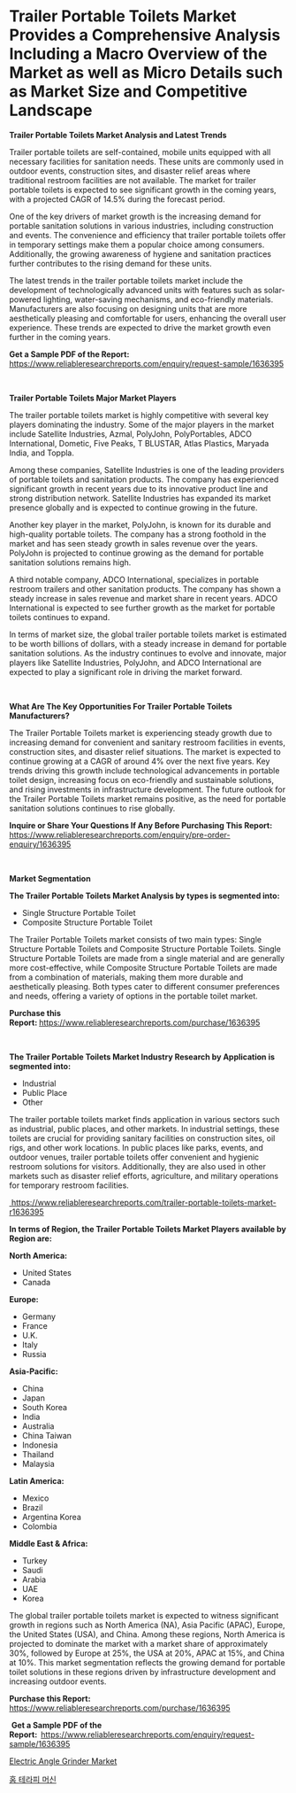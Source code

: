 <p><h1>Trailer Portable Toilets Market Provides a Comprehensive Analysis Including a Macro Overview of the Market as well as Micro Details such as Market Size and Competitive Landscape</h1></p><p><strong>Trailer Portable Toilets Market Analysis and Latest Trends</strong></p>
<p><p>Trailer portable toilets are self-contained, mobile units equipped with all necessary facilities for sanitation needs. These units are commonly used in outdoor events, construction sites, and disaster relief areas where traditional restroom facilities are not available. The market for trailer portable toilets is expected to see significant growth in the coming years, with a projected CAGR of 14.5% during the forecast period.</p><p>One of the key drivers of market growth is the increasing demand for portable sanitation solutions in various industries, including construction and events. The convenience and efficiency that trailer portable toilets offer in temporary settings make them a popular choice among consumers. Additionally, the growing awareness of hygiene and sanitation practices further contributes to the rising demand for these units.</p><p>The latest trends in the trailer portable toilets market include the development of technologically advanced units with features such as solar-powered lighting, water-saving mechanisms, and eco-friendly materials. Manufacturers are also focusing on designing units that are more aesthetically pleasing and comfortable for users, enhancing the overall user experience. These trends are expected to drive the market growth even further in the coming years.</p></p>
<p><strong>Get a Sample PDF of the Report:&nbsp;</strong> <a href="https://www.reliableresearchreports.com/enquiry/request-sample/1636395">https://www.reliableresearchreports.com/enquiry/request-sample/1636395</a></p>
<p>&nbsp;</p>
<p><strong>Trailer Portable Toilets Major Market Players</strong></p>
<p><p>The trailer portable toilets market is highly competitive with several key players dominating the industry. Some of the major players in the market include Satellite Industries, Azmal, PolyJohn, PolyPortables, ADCO International, Dometic, Five Peaks, T BLUSTAR, Atlas Plastics, Maryada India, and Toppla.</p><p>Among these companies, Satellite Industries is one of the leading providers of portable toilets and sanitation products. The company has experienced significant growth in recent years due to its innovative product line and strong distribution network. Satellite Industries has expanded its market presence globally and is expected to continue growing in the future.</p><p>Another key player in the market, PolyJohn, is known for its durable and high-quality portable toilets. The company has a strong foothold in the market and has seen steady growth in sales revenue over the years. PolyJohn is projected to continue growing as the demand for portable sanitation solutions remains high.</p><p>A third notable company, ADCO International, specializes in portable restroom trailers and other sanitation products. The company has shown a steady increase in sales revenue and market share in recent years. ADCO International is expected to see further growth as the market for portable toilets continues to expand.</p><p>In terms of market size, the global trailer portable toilets market is estimated to be worth billions of dollars, with a steady increase in demand for portable sanitation solutions. As the industry continues to evolve and innovate, major players like Satellite Industries, PolyJohn, and ADCO International are expected to play a significant role in driving the market forward.</p></p>
<p>&nbsp;</p>
<p><strong>What Are The Key Opportunities For Trailer Portable Toilets Manufacturers?</strong></p>
<p><p>The Trailer Portable Toilets market is experiencing steady growth due to increasing demand for convenient and sanitary restroom facilities in events, construction sites, and disaster relief situations. The market is expected to continue growing at a CAGR of around 4% over the next five years. Key trends driving this growth include technological advancements in portable toilet design, increasing focus on eco-friendly and sustainable solutions, and rising investments in infrastructure development. The future outlook for the Trailer Portable Toilets market remains positive, as the need for portable sanitation solutions continues to rise globally.</p></p>
<p><strong>Inquire or Share Your Questions If Any Before Purchasing This Report:</strong> <a href="https://www.reliableresearchreports.com/enquiry/pre-order-enquiry/1636395">https://www.reliableresearchreports.com/enquiry/pre-order-enquiry/1636395</a></p>
<p>&nbsp;</p>
<p><strong>Market Segmentation</strong></p>
<p><strong>The Trailer Portable Toilets Market Analysis by types is segmented into:</strong></p>
<p><ul><li>Single Structure Portable Toilet</li><li>Composite Structure Portable Toilet</li></ul></p>
<p><p>The Trailer Portable Toilets market consists of two main types: Single Structure Portable Toilets and Composite Structure Portable Toilets. Single Structure Portable Toilets are made from a single material and are generally more cost-effective, while Composite Structure Portable Toilets are made from a combination of materials, making them more durable and aesthetically pleasing. Both types cater to different consumer preferences and needs, offering a variety of options in the portable toilet market.</p></p>
<p><strong>Purchase this Report:&nbsp;</strong><a href="https://www.reliableresearchreports.com/purchase/1636395">https://www.reliableresearchreports.com/purchase/1636395</a></p>
<p>&nbsp;</p>
<p><strong>The Trailer Portable Toilets Market Industry Research by Application is segmented into:</strong></p>
<p><ul><li>Industrial</li><li>Public Place</li><li>Other</li></ul></p>
<p><p>The trailer portable toilets market finds application in various sectors such as industrial, public places, and other markets. In industrial settings, these toilets are crucial for providing sanitary facilities on construction sites, oil rigs, and other work locations. In public places like parks, events, and outdoor venues, trailer portable toilets offer convenient and hygienic restroom solutions for visitors. Additionally, they are also used in other markets such as disaster relief efforts, agriculture, and military operations for temporary restroom facilities.</p></p>
<p><a href="https://www.reliableresearchreports.com/trailer-portable-toilets-market-r1636395">&nbsp;https://www.reliableresearchreports.com/trailer-portable-toilets-market-r1636395</a></p>
<p><strong>In terms of Region, the Trailer Portable Toilets Market Players available by Region are:</strong></p>
<p>
    <p> <strong> North America: </strong>
        <ul>
            <li>United States</li>
            <li>Canada</li>
        </ul>
        </p> 
    <p> <strong> Europe: </strong>
        <ul>
            <li>Germany</li>
            <li>France</li>
            <li>U.K.</li>
            <li>Italy</li>
            <li>Russia</li>
        </ul>
        </p> 
    <p> <strong> Asia-Pacific: </strong>
        <ul>
            <li>China</li>
            <li>Japan</li>
            <li>South Korea</li>
            <li>India</li>
            <li>Australia</li>
            <li>China Taiwan</li>
            <li>Indonesia</li>
            <li>Thailand</li>
            <li>Malaysia</li>
        </ul>
        </p> 
    <p> <strong> Latin America: </strong>
        <ul>
            <li>Mexico</li>
            <li>Brazil</li>
            <li>Argentina Korea</li>
            <li>Colombia</li>
        </ul>
        </p> 
    <p> <strong> Middle East & Africa: </strong>
        <ul>
            <li>Turkey</li>
            <li>Saudi</li>
            <li>Arabia</li>
            <li>UAE</li>
            <li>Korea</li>
        </ul>
    </p>
    </p>
<p><p>The global trailer portable toilets market is expected to witness significant growth in regions such as North America (NA), Asia Pacific (APAC), Europe, the United States (USA), and China. Among these regions, North America is projected to dominate the market with a market share of approximately 30%, followed by Europe at 25%, the USA at 20%, APAC at 15%, and China at 10%. This market segmentation reflects the growing demand for portable toilet solutions in these regions driven by infrastructure development and increasing outdoor events.</p></p>
<p><strong>Purchase this Report: </strong><a href="https://www.reliableresearchreports.com/purchase/1636395">https://www.reliableresearchreports.com/purchase/1636395</a></p>
<p>&nbsp;<strong>Get a Sample PDF of the Report:&nbsp;&nbsp;</strong><a href="https://www.reliableresearchreports.com/enquiry/request-sample/1636395">https://www.reliableresearchreports.com/enquiry/request-sample/1636395</a></p>
<p><strong></strong></p>
<p><p><a href="https://github.com/FassouRP/Market-Research-Report-List-4/blob/main/electric-angle-grinder-market.md">Electric Angle Grinder Market</a></p><p><a href="https://github.com/mpodehpw07370073/Market-Research-Report-List-1/blob/main/774198325186.md">홈 테라피 머신</a></p></p>